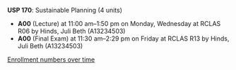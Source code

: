 **USP 170**: Sustainable Planning (4 units)

- **A00** (Lecture) at 11:00 am–1:50 pm on Monday, Wednesday at RCLAS R06 by Hinds, Juli Beth (A13234503)
- **A00** (Final Exam) at 11:30 am–2:29 pm on Friday at RCLAS R13 by Hinds, Juli Beth (A13234503)

[Enrollment numbers over time](./USP170.tsv)
